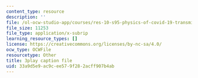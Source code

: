 ```yaml
---
content_type: resource
description: ''
file: /ol-ocw-studio-app/courses/res-10-s95-physics-of-covid-19-transmission-fall-2020/33a9d5e9ac9cee579f282acff907b4ab_NJST-IUGBUA.srt
file_size: 11253
file_type: application/x-subrip
learning_resource_types: []
license: https://creativecommons.org/licenses/by-nc-sa/4.0/
ocw_type: OCWFile
resourcetype: Other
title: 3play caption file
uid: 33a9d5e9-ac9c-ee57-9f28-2acff907b4ab
---
```

